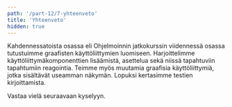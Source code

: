 ```yaml
---
path: '/part-12/7-yhteenveto'
title: 'Yhteenveto'
hidden: true
---
```


Kahdennessatoista osassa eli Ohjelmoinnin jatkokurssin viidennessä osassa tutustuimme graafisten käyttöliittymien luomiseen. Harjoittelimme käyttöliittymäkomponenttien lisäämistä, asettelua sekä niissä tapahtuviin tapahtumiin reagointia. Teimme myös muutamia graafisia käyttöliittymiä, jotka sisältävät useamman näkymän. Lopuksi kertasimme testien kirjoittamista.

Vastaa vielä seuraavaan kyselyyn.

<quiz id='5582acb5-283a-5962-8a31-4fdecf188212'></quiz>

